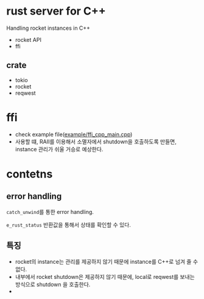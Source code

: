 # rust server for C++

Handling rocket instances in C++

- rocket API
- ffi

## crate
- tokio
- rocket
- reqwest


# ffi
- check example file([example/ffi_cpp_main.cpp](/example/ffi_cpp_main.cpp))
- 사용할 떄, RAII를 이용해서 소멸자에서 shutdown을 호출하도록 만들면, instance 관리가 쉬울 거승로 예상한다.


# contetns
## error handling
`catch_unwind`를 통한 error handling.

`e_rust_status` 반환값을 통해서 상태를 확인할 수 있다.

## 특징
- rocket의 instance는 관리를 제공하지 않기 때문에 instance를 C++로 넘겨 줄 수 없다.
- 내부에서 rocket shutdown은 제공하지 않기 때문에, local로 reqwest를 보내는 방식으로 shutdown 을 호출한다.
- 

